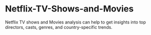 # Netflix-TV-Shows-and-Movies
Netflix TV shows and Movies analysis can help to get insights into top directors, casts, genres, and country-specific trends.

